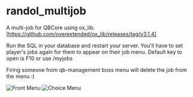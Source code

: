 # randol_multijob
A multi-job for QBCore using ox_lib. [https://github.com/overextended/ox_lib/releases/tag/v3.1.4]

Run the SQL in your database and restart your server. You'll have to set player's jobs again for them to appear on their job menu. 
Default key to open is F10 or use /myjobs

Firing someone from qb-management boss menu will delete the job from the menu :)

![Front Menu](https://i.imgur.com/GuCXPhK.png)
![Choice Menu](https://i.imgur.com/bcIgTp3.png)
